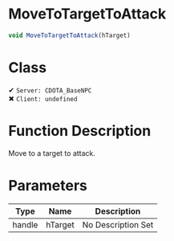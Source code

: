 # MoveToTargetToAttack
```js	
void MoveToTargetToAttack(hTarget)
```
# Class
✔ `Server: CDOTA_BaseNPC`  
✖ `Client: undefined`  

# Function Description
Move to a target to attack.
# Parameters
Type|Name|Description
--|--|--
handle|hTarget|No Description Set
